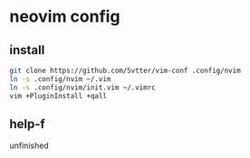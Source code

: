 # neovim config

## install

```bash
git clone https://github.com/Svtter/vim-conf .config/nvim
ln -s .config/nvim ~/.vim
ln -s .config/nvim/init.vim ~/.vimrc
vim +PluginInstall +qall
```


## help-f

unfinished
